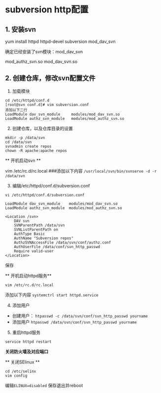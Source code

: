 subversion http配置
==================

## 1. 安装svn

yum install httpd httpd-devel subversion mod_dav_svn

确定已经安装了svn模块：mod_dav_svn

mod_authz_svn.so
mod_dav_svn.so

## 2. 创建仓库，修改svn配置文件

1. 加载模块

```
cd /etc/httpd/conf.d
[root@svn conf.d]# vim subversion.conf
添加以下二行
LoadModule dav_svn_module     modules/mod_dav_svn.so
LoadModule authz_svn_module   modules/mod_authz_svn.so
```

2. 创建仓库，以及仓库目录的设置

```
mkdir -p /data/svn
cd /data/svn
svnadmin create repos
chown -R apache:apache repos
```

** 开机启动svn **

vim /etc/rc.d/rc.local  ###添加以下内容
`/usr/local/svn/bin/svnserve -d -r /data/svn`

3. 编辑/etc/httpd/conf.d/subversion.conf

`vi /etc/httpd/conf.d/subversion.conf`

```
LoadModule dav_svn_module    modules/mod_dav_svn.so
LoadModule authz_svn_module  modules/mod_authz_svn.so

<Location /svn>
    DAV svn
    SVNParentPath /data/svn
    SVNListParentPath on
    AuthType Basic
    AuthName "Subversion repos"
    AuthzSVNAccessFile /data/svn/conf/authz.conf
    AuthUserFile /data/conf/svn_http_passwd
    Require valid-user
</Location>
```
保存

** 开机启动httpd服务**

`vim /etc/rc.d/rc.local`

添加以下内容
`systemctrl start httpd.service`

4. 添加用户

* 创建用户：
  `htpasswd -c /data/svn/conf/svn_http_passwd yourname`
* 添加用户
  `htpasswd /data/svn/conf/svn_http_passwd yourname`

5. 重启httpd服务

`service httpd restart`

**关闭防火墙及对应端口**

** 关闭SElinux **

```
cd /etc/selinx
vim config
```
编辑`ELINUX=disabled`
保存退出并reboot




